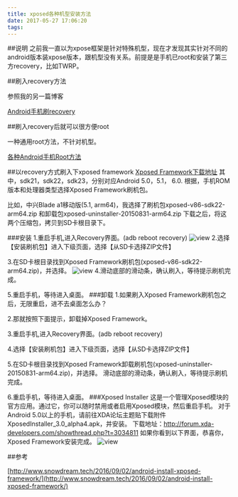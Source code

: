 ```yaml
---
title: xposed各种机型安装方法
date: 2017-05-27 17:06:20
tags:
---
```



##说明
之前我一直以为xpose框架是针对特殊机型，现在才发现其实针对不同的android版本装xpose版本，跟机型没有关系。前提是是手机已root和安装了第三方recovery，比如TWRP。

##刷入recovery方法

参照我的另一篇博客

[Android手机刷recovery](http://www.cnblogs.com/QUSIR/p/6179999.html)

##刷入recovery后就可以很方便root

一种通用root方法，不针对机型。

[各种Android手机Root方法](http://www.cnblogs.com/QUSIR/p/6180236.html)

##以recovery方式刷入下xposed framework
[Xposed Framework下载地址](http://dl-xda.xposed.info/framework/)
其中，sdk21，sdk22，sdk23，分别对应Android 5.0，5.1， 6.0.
根据，手机ROM版本和处理器类型选择Xposed Framework刷机包。

比如，中兴Blade a1移动版(5.1, arm64)，我选择了刷机包xposed-v86-sdk22-arm64.zip 和卸载包xposed-uninstaller-20150831-arm64.zip
下载之后，将这两个压缩包，拷贝到SD卡根目录下。

###安装
1.重启手机,进入Recovery界面。(adb reboot recovery)
![view](http://ohjvpki1b.bkt.clouddn.com/xposed3.jpg)
2.选择【安装刷机包】进入下级页面，选择【从SD卡选择ZIP文件】

3.在SD卡根目录找到Xposed Framework刷机包(xposed-v86-sdk22-arm64.zip)，并选择。
![view](http://ohjvpki1b.bkt.clouddn.com/xposed4.jpg)
4.滑动底部的滑动条，确认刷入，等待提示刷机完成。

5.重启手机，等待进入桌面。
###卸载
1.如果刷入Xposed Framework刷机包之后，无限重启，进不去桌面怎么办？

2.那就按照下面提示，卸载掉Xposed Framework。

3.重启手机,进入Recovery界面。(adb reboot recovery)

4.选择【安装刷机包】进入下级页面，选择【从SD卡选择ZIP文件】

5.在SD卡根目录找到Xposed Framework卸载刷机包(xposed-uninstaller-20150831-arm64.zip)，并选择。
滑动底部的滑动条，确认刷入，等待提示刷机完成。

6.重启手机，等待进入桌面。
###Xposed Installer
这是一个管理Xposed模块的官方应用。通过它，你可以随时禁用或者启用Xposed模块，然后重启手机。
对于Android 5.0以上的手机，请前往XDA论坛主题贴下载附件 XposedInstaller_3.0_alpha4.apk，并安装。
下载地址：http://forum.xda-developers.com/showthread.php?t=3034811
如果你看到以下界面，恭喜你，Xposed Framework安装完成。
![view](http://ohjvpki1b.bkt.clouddn.com/xposed.png)

##参考

[http://www.snowdream.tech/2016/09/02/android-install-xposed-framework/](http://www.snowdream.tech/2016/09/02/android-install-xposed-framework/)